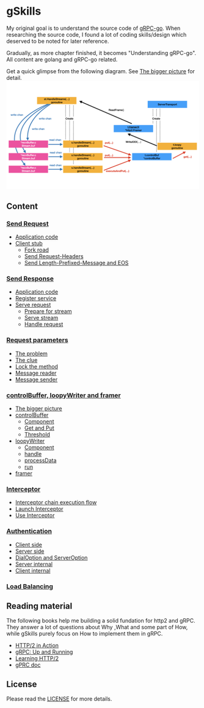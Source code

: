 # gSkills

My original goal is to understand the source code of [gRPC-go](https://github.com/grpc/grpc-go). When researching the source code, I found a lot of coding skills/design which deserved to be noted for later reference. 

Gradually, as more chapter finished, it becomes "Understanding gRPC-go". All content are golang and gRPC-go related. 

Get a quick glimpse from the following diagram. See  [The bigger picture](docs/control.md#the-bigger-picture) for detail.
![images.005](images/images.005.png)

## Content 
### [Send Request](docs/request.md)
* [Application code](docs/request.md#application-code)
* [Client stub](docs/request.md#client-stub)
  * [Fork road](docs/request.md#fork-road)
  * [Send Request-Headers](docs/request.md#send-request-headers)
  * [Send Length-Prefixed-Message and EOS](docs/request.md#send-length-prefixed-message-and-eos)
  
### [Send Response](docs/response.md)
* [Application code](docs/response.md#application-code)
* [Register service](docs/response.md#register-service)
* [Serve request](docs/response.md#serve-request)                                
  * [Prepare for stream](docs/response.md#prepare-for-stream)
  * [Serve stream](docs/response.md#serve-stream) 
  * [Handle request](docs/response.md#handle-request)

### [Request parameters](docs/parameters.md)
* [The problem](docs/parameters.md#the-problem)                                
* [The clue](docs/parameters.md#the-clue)                                
* [Lock the method](docs/parameters.md#lock-the-method)
* [Message reader](docs/parameters.md#message-reader)                                
* [Message sender](docs/parameters.md#message-sender)

### [controlBuffer, loopyWriter and framer](docs/control.md)
* [The bigger picture](docs/control.md#the-bigger-picture)                                
* [controlBuffer](docs/control.md#controlbuffer)                                
  * [Component](docs/control.md#component)
  * [Get and Put](docs/control.md#get-and-put)
  * [Threshold](docs/control.md#threshold)
* [loopyWriter](docs/control.md#loopywriter)                                
  * [Component](docs/control.md#component-1)
  * [handle](docs/control.md#handle)
  * [processData](docs/control.md#processdata)
  * [run](docs/control.md#run)
* [framer](docs/control.md#framer)                                

### [Interceptor](docs/interceptor.md)
* [Interceptor chain execution flow](docs/interceptor.md#interceptor-chain-execution-flow)   
* [Launch Interceptor](docs/interceptor.md#launch-interceptor)  
* [Use Interceptor](docs/interceptor.md#use-interceptor)

### [Authentication](docs/auth.md)
* [Client side](docs/auth.md#client-side)
* [Server side](docs/auth.md#server-side)
* [DialOption and ServerOption](docs/auth.md#dialoption-and-serveroption)
* [Server internal](docs/auth.md#server-internal)
* [Client internal](docs/auth.md#client-internal)

### [Load Balancing](docs/load.md)

## Reading material
The following books help me building a solid fundation for http2 and gRPC. They answer a lot of questions about Why ,What and some part of How, while gSkills purely focus on How to implement them in gRPC.

* [HTTP/2 in Action](https://www.manning.com/books/http2-in-action?query=http2)
* [gRPC: Up and Running](https://www.oreilly.com/library/view/grpc-up-and/9781492058328/)
* [Learning HTTP/2](https://www.oreilly.com/library/view/learning-http2/9781491962435/)
* [gPRC doc](https://github.com/grpc/grpc/tree/master/doc)

## License
Please read the [LICENSE](LICENSE) for more details.
